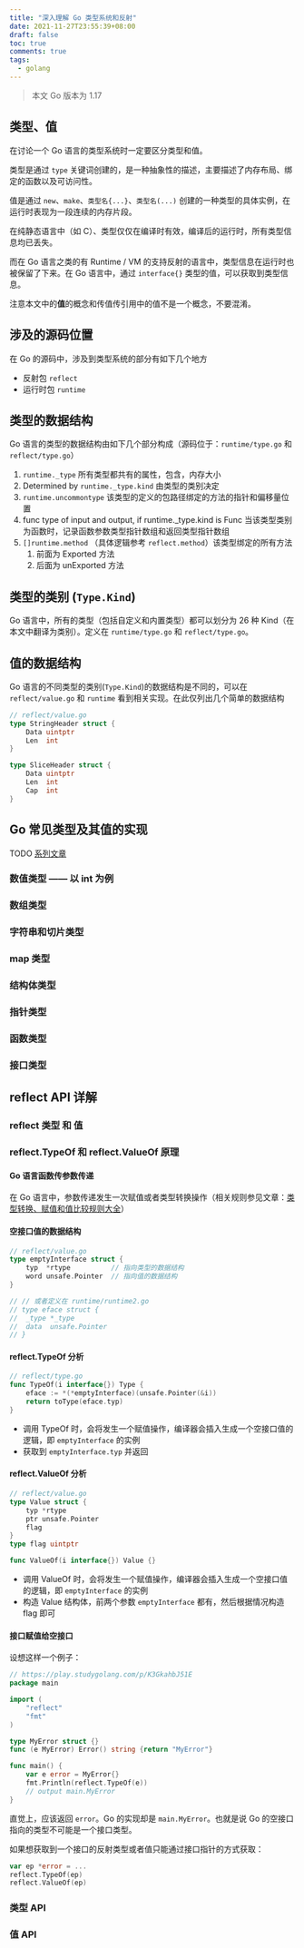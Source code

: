 ```yaml
---
title: "深入理解 Go 类型系统和反射"
date: 2021-11-27T23:55:39+08:00
draft: false
toc: true
comments: true
tags:
  - golang
---
```


> 本文 Go 版本为 1.17

## 类型、值

在讨论一个 Go 语言的类型系统时一定要区分类型和值。

类型是通过 `type` 关键词创建的，是一种抽象性的描述，主要描述了内存布局、绑定的函数以及可访问性。

值是通过 `new`、`make`、`类型名{...}`、`类型名(...)` 创建的一种类型的具体实例，在运行时表现为一段连续的内存片段。

在纯静态语言中（如 C）、类型仅仅在编译时有效，编译后的运行时，所有类型信息均已丢失。

而在 Go 语言之类的有 Runtime / VM 的支持反射的语言中，类型信息在运行时也被保留了下来。在 Go 语言中，通过 `interface{}` 类型的值，可以获取到类型信息。

注意本文中的**值**的概念和传值传引用中的值不是一个概念，不要混淆。

## 涉及的源码位置

在 Go 的源码中，涉及到类型系统的部分有如下几个地方

* 反射包 `reflect`
* 运行时包 `runtime`

## 类型的数据结构

Go 语言的类型的数据结构由如下几个部分构成（源码位于：`runtime/type.go` 和 `reflect/type.go`）

1. `runtime._type` 所有类型都共有的属性，包含，内存大小
2. Determined by `runtime._type.kind` 由类型的类别决定
3. `runtime.uncommontype` 该类型的定义的包路径绑定的方法的指针和偏移量位置
4. func type of input and output, if runtime._type.kind is Func 当该类型类别为函数时，记录函数参数类型指针数组和返回类型指针数组
5. `[]runtime.method` （具体逻辑参考 `reflect.method`）该类型绑定的所有方法
   1. 前面为 Exported 方法
   2. 后面为 unExported 方法

## 类型的类别 (`Type.Kind`)

Go 语言中，所有的类型（包括自定义和内置类型）都可以划分为 26 种 Kind（在本文中翻译为类别）。定义在 `runtime/type.go` 和 `reflect/type.go`。

## 值的数据结构

Go 语言的不同类型的类别(`Type.Kind`)的数据结构是不同的，可以在 `reflect/value.go` 和 `runtime` 看到相关实现。在此仅列出几个简单的数据结构

```go
// reflect/value.go
type StringHeader struct {
	Data uintptr
	Len  int
}

type SliceHeader struct {
	Data uintptr
	Len  int
	Cap  int
}
```

## Go 常见类型及其值的实现

TODO [系列文章](https://mp.weixin.qq.com/mp/appmsgalbum?__biz=MzUyNTUwOTI4Ng==&action=getalbum&album_id=1937329367336943619&scene=173&from_msgid=2247484360&from_itemidx=1&count=3&nolastread=1#wechat_redirect)

### 数值类型 —— 以 int 为例

### 数组类型

### 字符串和切片类型

### map 类型

### 结构体类型

### 指针类型

### 函数类型

### 接口类型

## reflect API 详解

### reflect 类型 和 值

### reflect.TypeOf 和 reflect.ValueOf 原理

#### Go 语言函数传参数传递

在 Go 语言中，参数传递发生一次赋值或者类型转换操作（相关规则参见文章：[类型转换、赋值和值比较规则大全](https://gfw.go101.org/article/value-conversions-assignments-and-comparisons.html)）

#### 空接口值的数据结构

```go
// reflect/value.go
type emptyInterface struct {
	typ  *rtype          // 指向类型的数据结构
	word unsafe.Pointer  // 指向值的数据结构
}

// // 或者定义在 runtime/runtime2.go
// type eface struct {
// 	_type *_type
// 	data  unsafe.Pointer
// }
```

#### reflect.TypeOf 分析

```go
// reflect/type.go
func TypeOf(i interface{}) Type {
	eface := *(*emptyInterface)(unsafe.Pointer(&i))
	return toType(eface.typ)
}
```

* 调用 TypeOf 时，会将发生一个赋值操作，编译器会插入生成一个空接口值的逻辑，即 `emptyInterface` 的实例
* 获取到 `emptyInterface.typ` 并返回

#### reflect.ValueOf 分析

```go
// reflect/value.go
type Value struct {
	typ *rtype
	ptr unsafe.Pointer
	flag
}
type flag uintptr

func ValueOf(i interface{}) Value {}
```

* 调用 ValueOf 时，会将发生一个赋值操作，编译器会插入生成一个空接口值的逻辑，即 `emptyInterface` 的实例
* 构造 Value 结构体，前两个参数 `emptyInterface` 都有，然后根据情况构造 flag 即可

#### 接口赋值给空接口

设想这样一个例子：

```go
// https://play.studygolang.com/p/K3GkahbJ51E
package main

import (
    "reflect"
    "fmt"
)

type MyError struct {}
func (e MyError) Error() string {return "MyError"}

func main() {
    var e error = MyError{}
    fmt.Println(reflect.TypeOf(e)) 
    // output main.MyError
}
```

直觉上，应该返回 `error`。Go 的实现却是 `main.MyError`。也就是说 Go 的空接口指向的类型不可能是一个接口类型。

如果想获取到一个接口的反射类型或者值只能通过接口指针的方式获取：

```go
var ep *error = ...
reflect.TypeOf(ep)
reflect.ValueOf(ep)
```

### 类型 API

### 值 API
